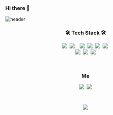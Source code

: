 ### Hi there 👋
![header](https://capsule-render.vercel.app/api?type=soft&color=auto&height=150&section=header&text=SanghyoLee&fontSize=70&animation=twinkling)



<h3 align="center">🛠 Tech Stack 🛠</h3>
<p align="center">
  <img src="https://img.shields.io/badge/Angular-DD0031?style=flat-square&logo=Angular&logoColor=#DD0031"/></a>&nbsp 
  <img src="https://img.shields.io/badge/Java-007396?style=flat-square&logo=Java&logoColor=white"/></a>&nbsp   </a>&nbsp 
  <img src="https://img.shields.io/badge/C-A8B9CC?style=flat-square&logo=C&logoColor=white"/></a>&nbsp 
  <img src="https://img.shields.io/badge/Javascript-ffb13b?style=flat-square&logo=javascript&logoColor=white"/></a>&nbsp 
  <img src="https://img.shields.io/badge/Typescript-3178C6?style=flat-square&logo=Typescript&logoColor=white"/></a>&nbsp 
  <img src="https://img.shields.io/badge/css-1572B6?style=flat-square&logo=css3&logoColor=white"/></a>&nbsp   
  <br>
  <img src="https://img.shields.io/badge/Firebase-FFCA28?style=flat-square&logo=Firebase&logoColor=white"/></a>&nbsp 
  <img src="https://img.shields.io/badge/Django-092E20?style=flat-square&logo=Django&logoColor=white"/></a>&nbsp 
  <img src="https://img.shields.io/badge/Mysql-E6B91E?style=flat-square&logo=MySql&logoColor=white"/>
</p>

<br>

<h3 align="center"> Me </h3>
<p align="center">
  <a href="https://kunsae.tistory.com"><img src="https://img.shields.io/badge/Tech%20Blog-000000?style=flat-square&logo=Tistory&logoColor=white&link=https://kunsae.tistory.com"/></a>&nbsp  
  <a href="mailto:gilsport1@gmail.com"><img src="https://img.shields.io/badge/Gmail-d14836?style=flat-square&logo=Gmail&logoColor=white&link=gilsport1@gmail.com"/></a>
</p>
<br>

<p align="center">
  <a href="https://hits.seeyoufarm.com"><img src="https://hits.seeyoufarm.com/api/count/incr/badge.svg?url=https%3A%2F%2Fgithub.com%2FsanghyoLe&count_bg=%23ED6DA3&title_bg=%2386757E&icon=github.svg&icon_color=%23E1DEDE&title=hits&edge_flat=false"/></a>
</p>
